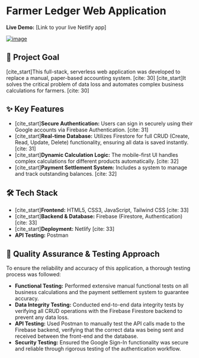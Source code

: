 # Farmer Ledger Web Application

**Live Demo:** [Link to your live Netlify app]

[![image](https://user-images.githubusercontent.com/your-username/your-repo/path-to-your-screenshot.png)](https://github.com/Abhinayreddylekkala/Farmer-Ledger-Web-Application/blob/main/Screenshot%202025-08-02%20143830.png?raw=true) 


## 🎯 Project Goal

[cite_start]This full-stack, serverless web application was developed to replace a manual, paper-based accounting system. [cite: 30] [cite_start]It solves the critical problem of data loss and automates complex business calculations for farmers. [cite: 30]

## ✨ Key Features

* [cite_start]**Secure Authentication:** Users can sign in securely using their Google accounts via Firebase Authentication. [cite: 31]
* [cite_start]**Real-time Database:** Utilizes Firestore for full CRUD (Create, Read, Update, Delete) functionality, ensuring all data is saved instantly. [cite: 31]
* [cite_start]**Dynamic Calculation Logic:** The mobile-first UI handles complex calculations for different products automatically. [cite: 32]
* [cite_start]**Payment Settlement System:** Includes a system to manage and track outstanding balances. [cite: 32]

## 🛠️ Tech Stack

* [cite_start]**Frontend:** HTML5, CSS3, JavaScript, Tailwind CSS [cite: 33]
* [cite_start]**Backend & Database:** Firebase (Firestore, Authentication) [cite: 33]
* [cite_start]**Deployment:** Netlify [cite: 33]
* **API Testing:** Postman

## 🧪 Quality Assurance & Testing Approach

To ensure the reliability and accuracy of this application, a thorough testing process was followed:

* **Functional Testing:** Performed extensive manual functional tests on all business calculations and the payment settlement system to guarantee accuracy.
* **Data Integrity Testing:** Conducted end-to-end data integrity tests by verifying all CRUD operations with the Firebase Firestore backend to prevent any data loss.
* **API Testing:** Used Postman to manually test the API calls made to the Firebase backend, verifying that the correct data was being sent and received between the front-end and the database.
* **Security Testing:** Ensured the Google Sign-In functionality was secure and reliable through rigorous testing of the authentication workflow.
